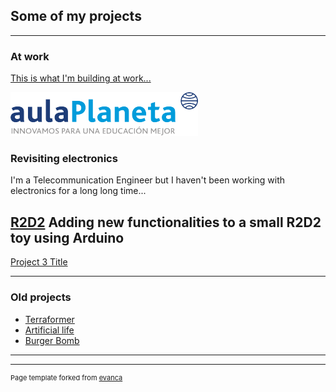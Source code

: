 ## Some of my projects

---

### At work

[This is what I'm building at work...](http://aulaplaneta.com/)

<img src="images/logo-aulaplaneta-innovamos-transparente-300x70.png?raw=true"/>

### Revisiting electronics
I'm a Telecommunication Engineer but I haven't been working with electronics for a long long time... 

[R2D2](/pdf/sample_presentation.pdf)
Adding new functionalities to a small R2D2 toy using Arduino 
---
[Project 3 Title](http://example.com/)

---

### Old projects

- [Terraformer](http://example.com/)
- [Artificial life](http://example.com/)
- [Burger Bomb](http://example.com/)

---




---
<p style="font-size:11px">Page template forked from <a href="https://github.com/evanca/quick-portfolio">evanca</a></p>
<!-- Remove above link if you don't want to attibute -->
